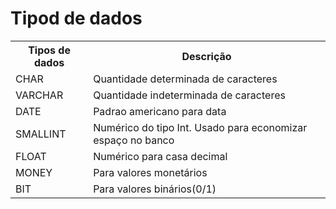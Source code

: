 # Tipod de dados

<table>

<tr>
    <th>Tipos de dados</th>
    <th>Descrição</th>
</tr>

<tr>
    <td>CHAR</td>
    <td>Quantidade determinada de caracteres </td>
</tr>

<tr>
    <td>VARCHAR</td>
    <td>Quantidade indeterminada de caracteres </td>
</tr>

<tr>
    <td>DATE</td>
    <td>Padrao americano para data </td>
</tr>

<tr>
    <td>SMALLINT</td>
    <td>Numérico do tipo Int. Usado para economizar espaço no banco </td>
</tr>

<tr>
    <td>FLOAT</td>
    <td>Numérico para casa decimal</td>
</tr>

<tr>
    <td>MONEY</td>
    <td>Para valores monetários</td>
</tr>

<tr>
    <td>BIT</td>
    <td>Para valores binários(0/1)</td>
</tr>

</table>